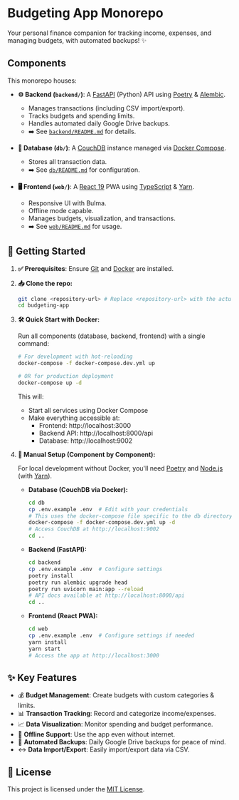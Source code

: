 # Budgeting App Monorepo

Your personal finance companion for tracking income, expenses, and managing budgets, with automated backups! ✨

## Components

This monorepo houses:

*   **⚙️ Backend (`backend/`)**: A [FastAPI](https://fastapi.tiangolo.com/) (Python) API using [Poetry](https://python-poetry.org/) & [Alembic](https://alembic.sqlalchemy.org/en/latest/).
    *   Manages transactions (including CSV import/export).
    *   Tracks budgets and spending limits.
    *   Handles automated daily Google Drive backups.
    *   ➡️ See [`backend/README.md`](backend/README.md) for details.

*   **💾 Database (`db/`)**: A [CouchDB](https://couchdb.apache.org/) instance managed via [Docker Compose](https://docs.docker.com/compose/).
    *   Stores all transaction data.
    *   ➡️ See [`db/README.md`](db/README.md) for configuration.

*   **🖥️ Frontend (`web/`)**: A [React 19](https://reactjs.org/) PWA using [TypeScript](https://www.typescriptlang.org/) & [Yarn](https://yarnpkg.com/).
    *   Responsive UI with Bulma.
    *   Offline mode capable.
    *   Manages budgets, visualization, and transactions.
    *   ➡️ See [`web/README.md`](web/README.md) for usage.

## 🚀 Getting Started

1.  **✅ Prerequisites**: Ensure [Git](https://git-scm.com/) and [Docker](https://www.docker.com/) are installed.

2.  **📥 Clone the repo:**
    ```bash
    git clone <repository-url> # Replace <repository-url> with the actual URL
    cd budgeting-app
    ```

3.  **🛠️ Quick Start with Docker:**

    Run all components (database, backend, frontend) with a single command:
    
    ```bash
    # For development with hot-reloading
    docker-compose -f docker-compose.dev.yml up
    
    # OR for production deployment
    docker-compose up -d
    ```
    
    This will:
    * Start all services using Docker Compose
    * Make everything accessible at:
      * Frontend: http://localhost:3000
      * Backend API: http://localhost:8000/api
      * Database: http://localhost:9002

4.  **🔧 Manual Setup (Component by Component):**

    For local development without Docker, you'll need [Poetry](https://python-poetry.org/) and [Node.js](https://nodejs.org/) (with [Yarn](https://yarnpkg.com/)).

    *   **Database (CouchDB via Docker):**
        ```bash
        cd db
        cp .env.example .env  # Edit with your credentials
        # This uses the docker-compose file specific to the db directory
        docker-compose -f docker-compose.dev.yml up -d 
        # Access CouchDB at http://localhost:9002
        cd ..
        ```

    *   **Backend (FastAPI):**
        ```bash
        cd backend
        cp .env.example .env  # Configure settings
        poetry install
        poetry run alembic upgrade head
        poetry run uvicorn main:app --reload
        # API docs available at http://localhost:8000/api
        cd ..
        ```

    *   **Frontend (React PWA):**
        ```bash
        cd web
        cp .env.example .env  # Configure settings if needed
        yarn install
        yarn start
        # Access the app at http://localhost:3000
        ```

## ✨ Key Features

*   💰 **Budget Management**: Create budgets with custom categories & limits.
*   📊 **Transaction Tracking**: Record and categorize income/expenses.
*   📈 **Data Visualization**: Monitor spending and budget performance.
*   📶 **Offline Support**: Use the app even without internet.
*   💾 **Automated Backups**: Daily Google Drive backups for peace of mind.
*   ↔️ **Data Import/Export**: Easily import/export data via CSV.

## 📜 License

This project is licensed under the [MIT License](LICENSE).
